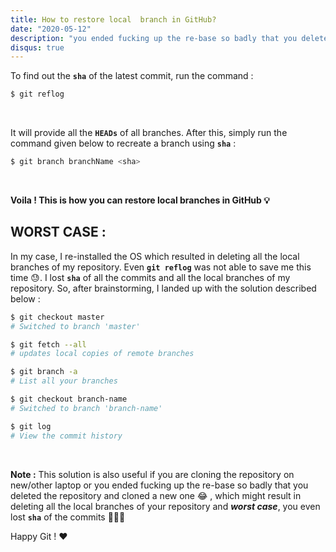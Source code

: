 ```yaml
---
title: How to restore local  branch in GitHub?
date: "2020-05-12"
description: "you ended fucking up the re-base so badly that you deleted the repository and cloned a new one 😂"
disqus: true
---
```


To find out the **`sha`** of the latest commit, run the command :
```bash
$ git reflog
```
<br>

It will provide all the **`HEADs`** of all branches. After this, simply run the command given below to recreate a branch using **`sha`** :

```bash
$ git branch branchName <sha>
```
<br>

**Voila ! This is how you can restore local branches in GitHub 💡**

## WORST CASE :

In my case, I re-installed the OS which resulted in deleting all the local branches of my repository. Even **`git reflog`** was not able to save me this time 😓. I lost **`sha`** of all the commits and all the local branches of my repository. So, after brainstorming, I landed up with the solution described below :

```bash
$ git checkout master
# Switched to branch 'master'

$ git fetch --all
# updates local copies of remote branches

$ git branch -a
# List all your branches

$ git checkout branch-name
# Switched to branch 'branch-name'

$ git log
# View the commit history
```
<br>

**Note :** This solution is also useful if you are cloning the repository on new/other laptop or you ended fucking up the re-base so badly that you deleted the repository and cloned a new one 😂 , which might result in deleting all the local branches of your repository and <i>**worst case**</i>, you even lost **`sha`** of the commits 🤷🏻‍♀️

Happy Git ! ❤️